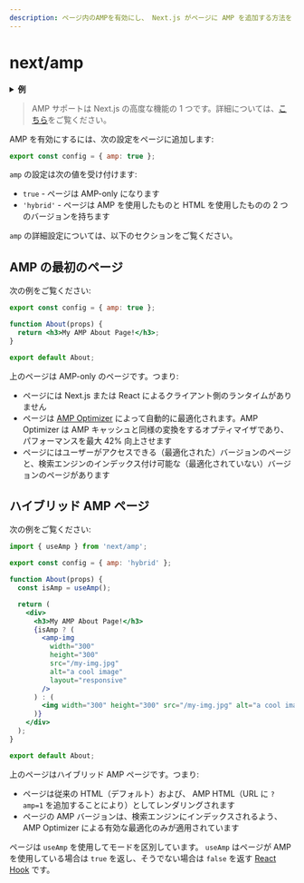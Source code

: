 ```yaml
---
description: ページ内のAMPを有効にし、 Next.js がページに AMP を追加する方法を AMP の設定によって制御します。
---
```


# next/amp

<details>
  <summary><b>例</b></summary>
  <ul>
    <li><a href="https://github.com/zeit/next.js/tree/canary/examples/amp">AMP</a></li>
  </ul>
</details>

> AMP サポートは Next.js の高度な機能の 1 つです。詳細については、[こちら](/docs/advanced-features/amp-support/introduction.md)をご覧ください。

AMP を有効にするには、次の設定をページに追加します:

```jsx
export const config = { amp: true };
```

`amp` の設定は次の値を受け付けます:

- `true` - ページは AMP-only になります
- `'hybrid'` - ページは AMP を使用したものと HTML を使用したものの 2 つのバージョンを持ちます

`amp` の詳細設定については、以下のセクションをご覧ください。

## AMP の最初のページ

次の例をご覧ください:

```jsx
export const config = { amp: true };

function About(props) {
  return <h3>My AMP About Page!</h3>;
}

export default About;
```

上のページは AMP-only のページです。つまり:

- ページには Next.js または React によるクライアント側のランタイムがありません
- ページは [AMP Optimizer](https://github.com/ampproject/amp-toolbox/tree/master/packages/optimizer) によって自動的に最適化されます。AMP Optimizer は AMP キャッシュと同様の変換をするオプティマイザであり、パフォーマンスを最大 42% 向上させます
- ページにはユーザーがアクセスできる（最適化された）バージョンのページと、検索エンジンのインデックス付け可能な（最適化されていない）バージョンのページがあります

## ハイブリッド AMP ページ

次の例をご覧ください:

```jsx
import { useAmp } from 'next/amp';

export const config = { amp: 'hybrid' };

function About(props) {
  const isAmp = useAmp();

  return (
    <div>
      <h3>My AMP About Page!</h3>
      {isAmp ? (
        <amp-img
          width="300"
          height="300"
          src="/my-img.jpg"
          alt="a cool image"
          layout="responsive"
        />
      ) : (
        <img width="300" height="300" src="/my-img.jpg" alt="a cool image" />
      )}
    </div>
  );
}

export default About;
```

上のページはハイブリッド AMP ページです。つまり:

- ページは従来の HTML（デフォルト）および、 AMP HTML（URL に `?amp=1` を追加することにより）としてレンダリングされます
- ページの AMP バージョンは、検索エンジンにインデックスされるよう、AMP Optimizer による有効な最適化のみが適用されています

ページは `useAmp` を使用してモードを区別しています。 `useAmp` はページが AMP を使用している場合は `true` を返し、そうでない場合は `false` を返す [React Hook](https://reactjs.org/docs/hooks-intro.html) です。
